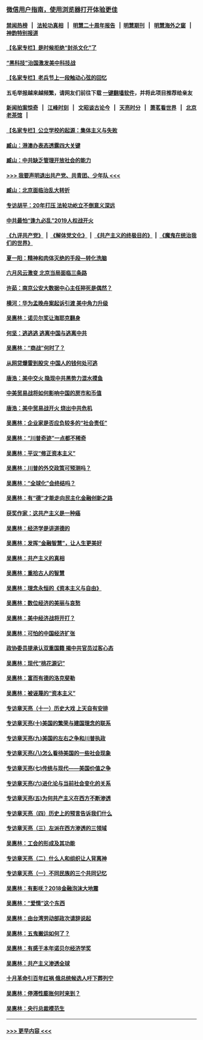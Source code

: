 ### [微信用户指南，使用浏览器打开体验更佳](https://github.com/gfw-breaker/banned-news1/blob/master/indexes/wechat-guide.md?t=0)
#### [禁闻热榜](热点新闻.md?t=0)  &nbsp;&nbsp;|&nbsp;&nbsp; [法轮功真相](https://github.com/gfw-breaker/truth/blob/master/README.md?t=0) &nbsp;&nbsp;|&nbsp;&nbsp; [明慧二十周年报告](https://github.com/gfw-breaker/mh-reports/blob/master/README.md?t=0) &nbsp;&nbsp;|&nbsp;&nbsp;[明慧期刊](https://github.com/gfw-breaker/mh-qikan) &nbsp;&nbsp;|&nbsp;&nbsp; [明慧海外之窗](https://github.com/gfw-breaker/mh-news/blob/master/README.md?t=0) &nbsp;&nbsp;|&nbsp;&nbsp; [神韵特别报道](https://github.com/gfw-breaker/mh-news/blob/master/shenyun.md?t=0)
#### [【名家专栏】是时候拒绝“封杀文化”了](../pages/nsc423/n11814093.md?t=02090911) 
#### [“黑科技”治国激发美中科技战](../pages/nsc423/n11638056.md?t=02090911) 
#### [【名家专栏】老兵节上一段触动心弦的回忆](../pages/nsc423/n11646016.md?t=02090911) 
#### 五毛举报越来越频繁，请网友们前往下载 [一键翻墙软件](https://github.com/gfw-breaker/ssr-accounts)，并将此项目推荐给亲友
#### [新闻拍案惊奇](https://github.com/gfw-breaker/banned-news1/blob/master/pages/link4.md) &nbsp;&nbsp;|&nbsp;&nbsp; [江峰时刻](https://github.com/gfw-breaker/banned-news1/blob/master/pages/link4.md) &nbsp;&nbsp;|&nbsp;&nbsp; [文昭谈古论今](https://github.com/gfw-breaker/banned-news1/blob/master/pages/link4.md) &nbsp;&nbsp;|&nbsp;&nbsp; [天亮时分](https://github.com/gfw-breaker/banned-news1/blob/master/pages/link4.md) &nbsp;&nbsp;|&nbsp;&nbsp; [萧茗看世界](https://github.com/gfw-breaker/banned-news1/blob/master/pages/link4.md) &nbsp;&nbsp;|&nbsp;&nbsp; [北京老茶馆](https://github.com/gfw-breaker/banned-news1/blob/master/pages/link4.md) &nbsp;&nbsp;|&nbsp;&nbsp; 
#### [【名家专栏】公立学校的起源：集体主义与失败](../pages/nsc423/n11601833.md?t=02090911) 
#### [臧山：港澳办表态透露四大关键](../pages/nsc423/n11421628.md?t=02090911) 
#### [臧山：中共缺乏管理开放社会的能力](../pages/nsc423/n11407457.md?t=02090911) 
#### [>>> 我要声明退出共产党、共青团、少年队 <<<](https://github.com/begood0513/goodnews/blob/master/quit/letter.md) 
#### [臧山：北京面临治乱大转折](../pages/nsc423/n11406895.md?t=02090911) 
#### [专访胡平：20年打压 法轮功屹立不倒意义深远](../pages/nsc423/n11398800.md?t=02090911) 
#### [中共最怕“逢九必乱”2019人权战开火](../pages/nsc423/n11385248.md?t=02090911) 
#### [《九评共产党》](https://github.com/begood0513/9ping.md/blob/master/README.md) &nbsp;|&nbsp; [《解体党文化》](../../../../jtdwh.md/blob/master/README.md)  &nbsp;|&nbsp; [《共产主义的终极目的》](../../../../gczydzjmd.md/blob/master/README.md) &nbsp;|&nbsp; [《魔鬼在统治我们的世界》](../../../../mgztzwmdsj.md/blob/master/README.md) 
#### [夏一阳：精神和肉体灭绝的手段—转化洗脑](../pages/nsc423/n11368250.md?t=02090911) 
#### [六月风云激变 北京当局面临三条路](../pages/nsc423/n11313668.md?t=02090911) 
#### [许茹：南京公安大数据中心主任猝死是偶然？](../pages/nsc423/n11064744.md?t=02090911) 
#### [横河：华为孟晚舟案起诉引渡 美中角力升级](../pages/nsc423/n11027230.md?t=02090911) 
#### [吴惠林：诺贝尔奖让海耶克翻身](../pages/nsc423/n10890049.md?t=02090911) 
#### [何坚：逃逃逃 逃离中国与逃离中共](../pages/nsc423/n10592891.md?t=02090911) 
#### [吴惠林：“商战”何时了？](../pages/nsc423/n10573558.md?t=02090911) 
#### [从网贷爆雷到股灾 中国人的钱何处可逃](../pages/nsc423/n10572800.md?t=02090911) 
#### [唐浩：美中交火 隐现中共黑势力混水摸鱼](../pages/nsc423/n10544040.md?t=02090911) 
#### [中美贸易战将如何影响中国的房市和币值](../pages/nsc423/n10543697.md?t=02090911) 
#### [唐浩：美中贸易战开火 烧出中共危机](../pages/nsc423/n10540126.md?t=02090911) 
#### [吴惠林：企业家是否应负较多的“社会责任”](../pages/nsc423/n10535022.md?t=02090911) 
#### [吴惠林：“川普奇迹”一点都不稀奇](../pages/nsc423/n10512808.md?t=02090911) 
#### [吴惠林：平议“修正资本主义”](../pages/nsc423/n10495724.md?t=02090911) 
#### [吴惠林：川普的外交政策可预测吗？](../pages/nsc423/n10462387.md?t=02090911) 
#### [吴惠林：“全球化”会终结吗？](../pages/nsc423/n10452838.md?t=02090911) 
#### [吴惠林：有“德”才能走向民主化金融创新之路](../pages/nsc423/n10432292.md?t=02090911) 
#### [获奖作家：这共产主义是一种癌](../pages/nsc423/n10431541.md?t=02090911) 
#### [吴惠林：经济学是讲道德的](../pages/nsc423/n10398014.md?t=02090911) 
#### [吴惠林：发挥“金融智慧”，让人生更美好](../pages/nsc423/n10375019.md?t=02090911) 
#### [吴惠林：共产主义的真相](../pages/nsc423/n10351394.md?t=02090911) 
#### [吴惠林：重拾古人的智慧](../pages/nsc423/n10337691.md?t=02090911) 
#### [吴惠林：理念永恒的《资本主义与自由》](../pages/nsc423/n10316274.md?t=02090911) 
#### [吴惠林：数位经济的美丽与哀愁](../pages/nsc423/n10292946.md?t=02090911) 
#### [吴惠林：美中经济战将开打？](../pages/nsc423/n10258825.md?t=02090911) 
#### [吴惠林：可怕的中国经济扩张](../pages/nsc423/n10219147.md?t=02090911) 
#### [政协委员提承认双重国籍 揭中共官员过客心态](../pages/nsc423/n10208809.md?t=02090911) 
#### [吴惠林：现代“桃花源记”](../pages/nsc423/n10185234.md?t=02090911) 
#### [吴惠林：富而有德的洛克斐勒](../pages/nsc423/n10142264.md?t=02090911) 
#### [吴惠林：被诬蔑的“资本主义”](../pages/nsc423/n10124816.md?t=02090911) 
#### [专访章天亮（十一）历史大戏 上天自有安排](../pages/nsc423/n10094905.md?t=02090911) 
#### [专访章天亮(十)美国的繁荣与建国理念的联系](../pages/nsc423/n10094899.md?t=02090911) 
#### [专访章天亮(九)美国的左右之争和川普执政](../pages/nsc423/n10094889.md?t=02090911) 
#### [专访章天亮(八)怎么看待美国的一些社会现象](../pages/nsc423/n10094857.md?t=02090911) 
#### [专访章天亮(七)传统与现代——美国价值之争](../pages/nsc423/n10093140.md?t=02090911) 
#### [专访章天亮(六)进化论与当前社会变化的关系](../pages/nsc423/n10092036.md?t=02090911) 
#### [专访章天亮(五)为何共产主义在西方不断渗透](../pages/nsc423/n10083620.md?t=02090911) 
#### [专访章天亮（四）历史上的预言告诉我们什么](../pages/nsc423/n10083606.md?t=02090911) 
#### [专访章天亮（三）左派在西方渗透的三领域](../pages/nsc423/n10081115.md?t=02090911) 
#### [吴惠林：工会的形成及其功能](../pages/nsc423/n10080633.md?t=02090911) 
#### [专访章天亮（二）什么人和组织让人背离神](../pages/nsc423/n10076637.md?t=02090911) 
#### [专访章天亮（一）不同民族的三个共同记忆](../pages/nsc423/n10074188.md?t=02090911) 
#### [吴惠林：有影呒？2018金融泡沫大地震](../pages/nsc423/n10040534.md?t=02090911) 
#### [吴惠林：“爱情”这个东西](../pages/nsc423/n10019423.md?t=02090911) 
#### [吴惠林：由台湾劳动部政次请辞说起](../pages/nsc423/n9979679.md?t=02090911) 
#### [吴惠林：五鬼搬运如何了？](../pages/nsc423/n9925338.md?t=02090911) 
#### [吴惠林：有感于本年诺贝尔经济学奖](../pages/nsc423/n9871883.md?t=02090911) 
#### [吴惠林：共产主义渗透全球](../pages/nsc423/n9812748.md?t=02090911) 
#### [十月革命引百年红祸 俄总统候选人吁下葬列宁](../pages/nsc423/n9810182.md?t=02090911) 
#### [吴惠林：停滞性膨胀何时来到？](../pages/nsc423/n9764136.md?t=02090911) 
#### [吴惠林：央行总裁模范生](../pages/nsc423/n9728134.md?t=02090911) 

----
#### [ >>> 更早内容 <<< ](../indexes/nsc423-earlier.md)
